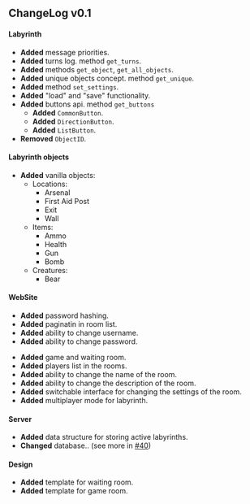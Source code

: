 ## ChangeLog v0.1

#### Labyrinth

- **Added** message priorities.
- **Added** turns log. method `get_turns`.
- **Added** methods `get_object`, `get_all_objects`.
- **Added** unique objects concept. method `get_unique`.
- **Added** method `set_settings`.
- **Added** "load" and "save" functionality.
- **Added** buttons api. method `get_buttons`
    - **Added** `CommonButton`.
    - **Added** `DirectionButton`.
    - **Added** `ListButton`.
- **Removed** `ObjectID`.


#### Labyrinth objects

- **Added** vanilla objects:
    - Locations:
        - Arsenal
        - First Aid Post
        - Exit
        - Wall
    - Items:
        - Ammo
        - Health
        - Gun
        - Bomb
    - Creatures:
        - Bear


#### WebSite 

+ **Added** password hashing.
+ **Added** paginatin in room list.
+ **Added** ability to change username.
+ **Added** ability to change password.
- **Added** game and waiting room.
- **Added** players list in the rooms.
- **Added** ability to change the name of the room.
- **Added** ability to change the description of the room.
- **Added** switchable interface for changing the settings of the room.
- **Added** multiplayer mode for labyrinth.

#### Server

- **Added** data structure for storing active labyrinths.
- **Changed** database.. (see more in [#40](https://github.com/m20-sch57/labyrinth/pull/40))

#### Design
- **Added** template for waiting room.
- **Added** template for game room.
